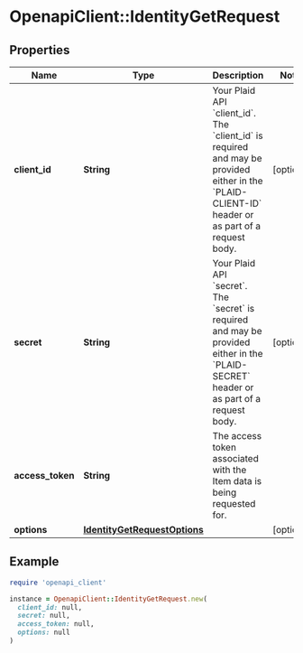 # OpenapiClient::IdentityGetRequest

## Properties

| Name | Type | Description | Notes |
| ---- | ---- | ----------- | ----- |
| **client_id** | **String** | Your Plaid API &#x60;client_id&#x60;. The &#x60;client_id&#x60; is required and may be provided either in the &#x60;PLAID-CLIENT-ID&#x60; header or as part of a request body. | [optional] |
| **secret** | **String** | Your Plaid API &#x60;secret&#x60;. The &#x60;secret&#x60; is required and may be provided either in the &#x60;PLAID-SECRET&#x60; header or as part of a request body. | [optional] |
| **access_token** | **String** | The access token associated with the Item data is being requested for. |  |
| **options** | [**IdentityGetRequestOptions**](IdentityGetRequestOptions.md) |  | [optional] |

## Example

```ruby
require 'openapi_client'

instance = OpenapiClient::IdentityGetRequest.new(
  client_id: null,
  secret: null,
  access_token: null,
  options: null
)
```

